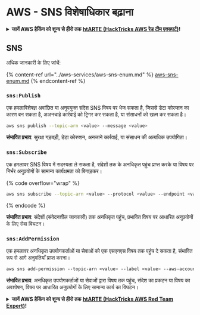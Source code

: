 # AWS - SNS विशेषाधिकार बढ़ाना

<details>

<summary><strong>जानें AWS हैकिंग को शून्य से हीरो तक</strong> <a href="https://training.hacktricks.xyz/courses/arte"><strong>htARTE (HackTricks AWS रेड टीम एक्सपर्ट)</strong></a><strong>!</strong></summary>

HackTricks का समर्थन करने के अन्य तरीके:

* यदि आप अपनी **कंपनी का विज्ञापन HackTricks में** देखना चाहते हैं या **HackTricks को PDF में डाउनलोड** करना चाहते हैं तो [**सब्सक्रिप्शन प्लान्स जांचें**](https://github.com/sponsors/carlospolop)!
* [**आधिकारिक PEASS और HackTricks स्वैग**](https://peass.creator-spring.com) प्राप्त करें
* हमारे विशेष [**NFTs**](https://opensea.io/collection/the-peass-family) कलेक्शन, [**The PEASS Family**](https://opensea.io/collection/the-peass-family) खोजें
* **शामिल हों** 💬 [**डिस्कॉर्ड समूह**](https://discord.gg/hRep4RUj7f) या [**टेलीग्राम समूह**](https://t.me/peass) या हमें **ट्विटर** 🐦 [**@hacktricks_live**](https://twitter.com/hacktricks_live)** पर फॉलो** करें।
* **हैकिंग ट्रिक्स साझा करें द्वारा PRs सबमिट करके** [**HackTricks**](https://github.com/carlospolop/hacktricks) और [**HackTricks Cloud**](https://github.com/carlospolop/hacktricks-cloud) github repos में।

</details>

## SNS

अधिक जानकारी के लिए जांचें:

{% content-ref url="../aws-services/aws-sns-enum.md" %}
[aws-sns-enum.md](../aws-services/aws-sns-enum.md)
{% endcontent-ref %}

### `sns:Publish`

एक हमलाविशेषज्ञ अवांछित या अनुपयुक्त संदेश SNS विषय पर भेज सकता है, जिससे डेटा कोरप्शन का कारण बन सकता है, अअनचाहे कार्रवाई को ट्रिगर कर सकता है, या संसाधनों को खत्म कर सकता है।
```bash
aws sns publish --topic-arn <value> --message <value>
```
**संभावित प्रभाव**: सुरक्षा गड़बड़ी, डेटा कोरप्शन, अनजाने कार्रवाई, या संसाधन की अत्यधिक उपयोगिता।

### `sns:Subscribe`&#x20;

एक हमलावर SNS विषय में सदस्यता ले सकता है, संदेशों तक के अनधिकृत पहुंच प्राप्त करके या विषय पर निर्भर अनुप्रयोगों के सामान्य कार्यक्षमता को बिगाड़कर।

{% code overflow="wrap" %}
```bash
aws sns subscribe --topic-arn <value> --protocol <value> --endpoint <value>
```
{% endcode %}

**संभावित प्रभाव**: संदेशों (संवेदनशील जानकारी) तक अनधिकृत पहुंच, प्रभावित विषय पर आधारित अनुप्रयोगों के लिए सेवा विघटन।

### `sns:AddPermission`&#x20;

एक हमलावर अनधिकृत उपयोगकर्ताओं या सेवाओं को एक एसएनएस विषय तक पहुंच दे सकता है, संभावित रूप से आगे अनुमतियाँ प्राप्त करना।
```css
aws sns add-permission --topic-arn <value> --label <value> --aws-account-id <value> --action-name <value>
```
**संभावित प्रभाव**: अनधिकृत उपयोगकर्ताओं या सेवाओं द्वारा विषय तक पहुंच, संदेश का प्रकटन या विषय का अवशोषण, विषय पर आधारित अनुप्रयोगों के लिए सामान्य कार्य का विघटन।

<details>

<summary><strong>जानें AWS हैकिंग को शून्य से हीरो तक</strong> <a href="https://training.hacktricks.xyz/courses/arte"><strong>htARTE (HackTricks AWS Red Team Expert)</strong></a><strong>!</strong></summary>

दूसरे तरीके HackTricks का समर्थन करने के लिए:

* यदि आप अपनी **कंपनी का विज्ञापन HackTricks में** देखना चाहते हैं या **HackTricks को PDF में डाउनलोड** करना चाहते हैं तो [**सब्सक्रिप्शन प्लान**](https://github.com/sponsors/carlospolop) देखें!
* [**आधिकारिक PEASS & HackTricks स्वैग**](https://peass.creator-spring.com) प्राप्त करें
* हमारे विशेष [**NFTs**](https://opensea.io/collection/the-peass-family) कलेक्शन, [**The PEASS Family**](https://opensea.io/collection/the-peass-family) खोजें
* **शामिल हों** 💬 [**डिस्कॉर्ड समूह**](https://discord.gg/hRep4RUj7f) या [**टेलीग्राम समूह**](https://t.me/peass) या हमें **ट्विटर** 🐦 [**@hacktricks_live**](https://twitter.com/hacktricks_live)** पर फॉलो** करें।
* **हैकिंग ट्रिक्स साझा करें, PRs सबमिट करके** [**HackTricks**](https://github.com/carlospolop/hacktricks) और [**HackTricks Cloud**](https://github.com/carlospolop/hacktricks-cloud) github repos में।

</details>

